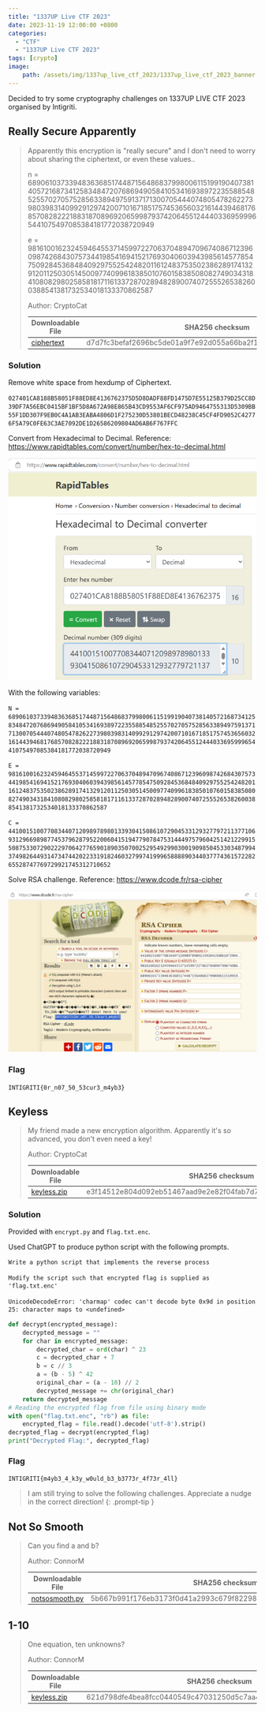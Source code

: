 ```yaml
---
title: "1337UP Live CTF 2023"
date: 2023-11-19 12:00:00 +0800
categories:
  - "CTF"
  - "1337UP Live CTF 2023"
tags: [crypto]
image:
    path: /assets/img/1337up_live_ctf_2023/1337up_live_ctf_2023_banner.png
---
```


Decided to try some cryptography challenges on 1337UP LIVE CTF 2023 organised by Intigriti.

## Really Secure Apparently

>Apparently this encryption is "really secure" and I don't need to worry about sharing the ciphertext, or even these values..
>
>n = 689061037339483636851744871564868379980061151991904073814057216873412583484720768694905841053416938972235588548525570270575285633894975913717130070544407480547826227398039831409929129742007101671851757453656032161443946817685708282221883187089692065998793742064551244403369599965441075497085384181772038720949
>
>e =
98161001623245946455371459972270637048947096740867123960987426843075734419854169415217693040603943985614577854750928453684840929755254248201161248375350238628917413291201125030514500977409961838501076015838508082749034318410808298025858181711613372870289482890074072555265382600388541381732534018133370862587
>
>Author: CryptoCat
>
>| Downloadable File | SHA256 checksum |
>| --- | --- |
>| [ciphertext](/assets/img/1337up_live_ctf_2023/ciphertext) | d7d7fc3befaf2696bc5de01a9f7e92d055a66ba2f10d22eb1ac4c1284310ff7f |

### Solution

Remove white space from hexdump of Ciphertext.

`027401CA8188B58051F88ED8E4136762375D5D8DADF88FD1475D7E55125B379D25CC8D39DF7A56EBC0415BF1BF5D8A672A98E865B43CD9553AF6CF975AD9464755313D5309BB55F1DD307F9EB0C4A1AB3EABA4806D1F275230D53801BECD48238C45CF4FD9052C42776F5A79C0FE63C3AE7092DE1D26586209804AD6AB6F767FFC`

Convert from Hexadecimal to Decimal. Reference: <https://www.rapidtables.com/convert/number/hex-to-decimal.html>

![image](/assets/img/1337up_live_ctf_2023/660d43b50583f22c6ec24854ba8c94e64eff303db7172aba8f19b55fa862098e.png)  

With the following variables:

`N = 689061037339483636851744871564868379980061151991904073814057216873412583484720768694905841053416938972235588548525570270575285633894975913717130070544407480547826227398039831409929129742007101671851757453656032161443946817685708282221883187089692065998793742064551244403369599965441075497085384181772038720949`

`E = 98161001623245946455371459972270637048947096740867123960987426843075734419854169415217693040603943985614577854750928453684840929755254248201161248375350238628917413291201125030514500977409961838501076015838508082749034318410808298025858181711613372870289482890074072555265382600388541381732534018133370862587`

`C = 441001510077083440712098978980133930415086107290453312932779721137710693129669898774537962879522006041519477907847531444975796042514212299155087533072902229706427765901890350700252954929903001909850453303487994374982644931473474420223319182460327997419996588889034403777436157228265528747769729921745312710652`

Solve RSA challenge. Reference: <https://www.dcode.fr/rsa-cipher>

![image](/assets/img/1337up_live_ctf_2023/aec84baf6ec78bc79f155ca11b16fb25599babae865085abb151f01a8c7e67c3.png)  

### Flag

`INTIGRITI{0r_n07_50_53cur3_m4yb3}`

## Keyless

>My friend made a new encryption algorithm. Apparently it's so advanced, you don't even need a key!
>
>Author: CryptoCat
>
>| Downloadable File | SHA256 checksum |
>| --- | --- |
>| [keyless.zip](/assets/img/1337up_live_ctf_2023/keyless.zip) | e3f14512e804d092eb51467aad9e2e82f04fab7d754613a098e8a5dacce6da0d |

### Solution

Provided with `encrypt.py` and `flag.txt.enc`.

Used ChatGPT to produce python script with the following prompts.

```
Write a python script that implements the reverse process

Modify the script such that encrypted flag is supplied as 'flag.txt.enc'

UnicodeDecodeError: 'charmap' codec can't decode byte 0x9d in position 25: character maps to <undefined>
```

```python
def decrypt(encrypted_message):
    decrypted_message = ""
    for char in encrypted_message:
        decrypted_char = ord(char) ^ 23
        c = decrypted_char + 7
        b = c // 3
        a = (b - 5) ^ 42
        original_char = (a - 10) // 2
        decrypted_message += chr(original_char)
    return decrypted_message
# Reading the encrypted flag from file using binary mode
with open("flag.txt.enc", "rb") as file:
    encrypted_flag = file.read().decode('utf-8').strip()
decrypted_flag = decrypt(encrypted_flag)
print("Decrypted Flag:", decrypted_flag)
```

### Flag

`INTIGRITI{m4yb3_4_k3y_w0uld_b3_b3773r_4f73r_4ll}`

> I am still trying to solve the following challenges. Appreciate a nudge in the correct direction!
{: .prompt-tip }

## Not So Smooth

>Can you find a and b?
>
>Author: ConnorM
>
>| Downloadable File | SHA256 checksum |
>| --- | --- |
>| [notsosmooth.py](/assets/img/1337up_live_ctf_2023/notsosmooth.py) | 5b667b991f176eb3173f0d41a2993c679f822983b0d93fd1f84b0680b326f0c7 |

## 1\-10

>One equation, ten unknowns?
>
>Author: ConnorM
>
>| Downloadable File | SHA256 checksum |
>| --- | --- |
>| [keyless.zip](/assets/img/1337up_live_ctf_2023/one_equation.zip) | 621d798dfe4bea8fcc0440549c47031250d5c7aa4f5b53effe2bd76828265fa1 |
